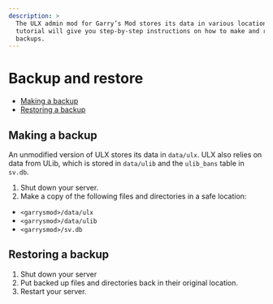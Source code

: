 ```yaml
---
description: >
  The ULX admin mod for Garry’s Mod stores its data in various locations. This
  tutorial will give you step-by-step instructions on how to make and restore
  backups.
---
```

# Backup and restore

- [Making a backup](#backup)
- [Restoring a backup](#restore)

<a name="backup"></a>
## Making a backup

An unmodified version of ULX stores its data in `data/ulx`. ULX also relies on data from ULib, which is stored in `data/ulib` and the `ulib_bans` table in `sv.db`.

1. Shut down your server.
2. Make a copy of the following files and directories in a safe location:
  - `<garrysmod>/data/ulx`
  - `<garrysmod>/data/ulib`
  - `<garrysmod>/sv.db`

<a name="restore"></a>
## Restoring a backup

1. Shut down your server
2. Put backed up files and directories back in their original location.
3. Restart your server.

